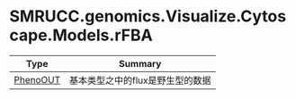 ﻿
# SMRUCC.genomics.Visualize.Cytoscape.Models.rFBA

|Type|Summary|
|----|-------|
|[PhenoOUT](./PhenoOUT.md)|基本类型之中的flux是野生型的数据|

